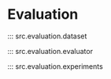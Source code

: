 # Evaluation

::: src.evaluation.dataset

::: src.evaluation.evaluator

::: src.evaluation.experiments